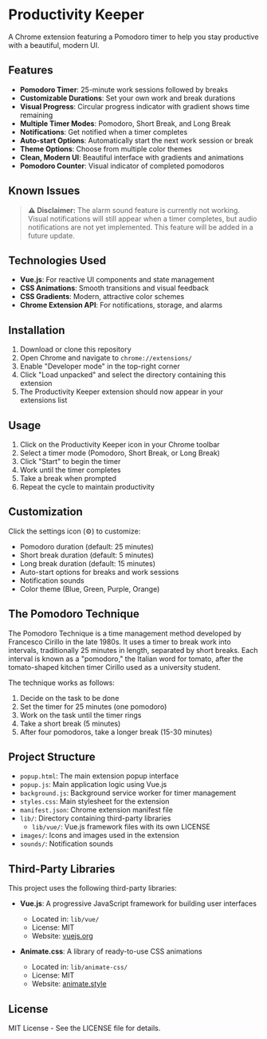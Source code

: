 # Productivity Keeper

A Chrome extension featuring a Pomodoro timer to help you stay productive with a beautiful, modern UI.

## Features

- **Pomodoro Timer**: 25-minute work sessions followed by breaks
- **Customizable Durations**: Set your own work and break durations
- **Visual Progress**: Circular progress indicator with gradient shows time remaining
- **Multiple Timer Modes**: Pomodoro, Short Break, and Long Break
- **Notifications**: Get notified when a timer completes
- **Auto-start Options**: Automatically start the next work session or break
- **Theme Options**: Choose from multiple color themes
- **Clean, Modern UI**: Beautiful interface with gradients and animations
- **Pomodoro Counter**: Visual indicator of completed pomodoros

## Known Issues

> **⚠️ Disclaimer:** The alarm sound feature is currently not working. Visual notifications will still appear when a timer completes, but audio notifications are not yet implemented. This feature will be added in a future update.

## Technologies Used

- **Vue.js**: For reactive UI components and state management
- **CSS Animations**: Smooth transitions and visual feedback
- **CSS Gradients**: Modern, attractive color schemes
- **Chrome Extension API**: For notifications, storage, and alarms

## Installation

1. Download or clone this repository
2. Open Chrome and navigate to `chrome://extensions/`
3. Enable "Developer mode" in the top-right corner
4. Click "Load unpacked" and select the directory containing this extension
5. The Productivity Keeper extension should now appear in your extensions list

## Usage

1. Click on the Productivity Keeper icon in your Chrome toolbar
2. Select a timer mode (Pomodoro, Short Break, or Long Break)
3. Click "Start" to begin the timer
4. Work until the timer completes
5. Take a break when prompted
6. Repeat the cycle to maintain productivity

## Customization

Click the settings icon (⚙️) to customize:

- Pomodoro duration (default: 25 minutes)
- Short break duration (default: 5 minutes)
- Long break duration (default: 15 minutes)
- Auto-start options for breaks and work sessions
- Notification sounds
- Color theme (Blue, Green, Purple, Orange)

## The Pomodoro Technique

The Pomodoro Technique is a time management method developed by Francesco Cirillo in the late 1980s. It uses a timer to break work into intervals, traditionally 25 minutes in length, separated by short breaks. Each interval is known as a "pomodoro," the Italian word for tomato, after the tomato-shaped kitchen timer Cirillo used as a university student.

The technique works as follows:
1. Decide on the task to be done
2. Set the timer for 25 minutes (one pomodoro)
3. Work on the task until the timer rings
4. Take a short break (5 minutes)
5. After four pomodoros, take a longer break (15-30 minutes)

## Project Structure

- `popup.html`: The main extension popup interface
- `popup.js`: Main application logic using Vue.js
- `background.js`: Background service worker for timer management
- `styles.css`: Main stylesheet for the extension
- `manifest.json`: Chrome extension manifest file
- `lib/`: Directory containing third-party libraries
  - `lib/vue/`: Vue.js framework files with its own LICENSE
- `images/`: Icons and images used in the extension
- `sounds/`: Notification sounds

## Third-Party Libraries

This project uses the following third-party libraries:

- **Vue.js**: A progressive JavaScript framework for building user interfaces
  - Located in: `lib/vue/`
  - License: MIT
  - Website: [vuejs.org](https://vuejs.org/)

- **Animate.css**: A library of ready-to-use CSS animations
  - Located in: `lib/animate-css/`
  - License: MIT
  - Website: [animate.style](https://animate.style/)

## License

MIT License - See the LICENSE file for details. 